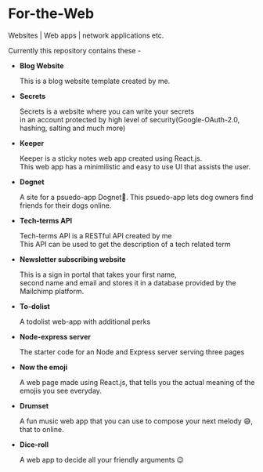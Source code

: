 # For-the-Web
Websites | Web apps | network applications etc.

Currently this repository contains these -
<ul>
  <li>
    <dt><strong>Blog Website</strong></dt>
    <dl>This is a blog website template created by me.</dl>
  </li>  
  <li>
    <dt><strong>Secrets</strong></dt>
    <dl>Secrets is a website where you can write your secrets<br>
    in an account protected by high level of security(Google-OAuth-2.0, hashing, salting and much more)
    </dl>
  </li>
  <li>
    <dt><strong>Keeper</strong></dt>
    <dl>
    Keeper is a sticky notes web app created using React.js.<br>
This web app has a minimilistic and easy to use UI that assists the user.
    </dl>
  </li>
  <li>
    <dt><strong>Dognet</strong></dt>
    <dl>
      A site for a psuedo-app Dognet🐶.
This psuedo-app lets dog owners find friends for their dogs online. 
    </dl>
  </li>
  <li>
    <dt><strong>Tech-terms API</strong></dt>
    <dl>
      Tech-terms API is a RESTful API created by me<br>
      This API can be used to get the description of a tech related term
    </dl>
  </li>
  <li>
    <dt><strong>Newsletter subscribing website</strong></dt>
    <dl>
      This is a sign in portal that takes your first name,<br>
second name and email and stores it in a database provided by the Mailchimp platform.
    </dl>
  </li>
  <li>
    <dt><strong>To-dolist</strong></dt>
    <dl>
      A todolist web-app with additional perks 
    </dl>
  </li>
  <li>
    <dt><strong>Node-express server</strong></dt>
    <dl>
      The starter code for an Node and Express server serving three pages
    </dl>
  </li>
  <li>
    <dt><strong>Now the emoji</strong></dt>
    <dl>
      A web page made using React.js, that tells you the actual meaning of the emojis you see everyday.
    </dl>
  </li>
  <li>
    <dt><strong>Drumset</strong></dt>
    <dl>A fun music web app that you can use to compose your next melody 😅, that to online.</dl>
  </li>
  <li>
    <dt><strong>Dice-roll</strong></dt>
    <dl>
    A web app to decide all your friendly arguments 😉 
    </dl>
  </li>
</ul>
